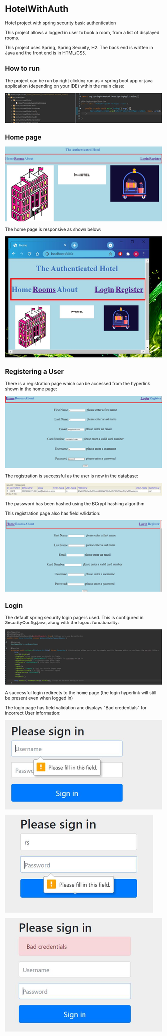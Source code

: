 # HotelWithAuth
Hotel project with spring security basic authentication

This project allows a logged in user to book a room, from a list of displayed rooms. 

This project uses Spring, Spring Security, H2. The back end is written in Java and the front end is in HTML/CSS.

## How to run

The project can be run by right clicking run as > spring boot app or java application (depending on your IDE) within the main class:

![](https://github.com/RavinderSian/HotelWithAuth/blob/readme_branch/hotel-project-auth/screenshots/How%20to%20Run.JPG)

## Home page

![](https://github.com/RavinderSian/HotelWithAuth/blob/main/hotel-project-auth/screenshots/home_page_full.JPG)

The home page is responsive as shown below:

![](https://github.com/RavinderSian/HotelWithAuth/blob/main/hotel-project-auth/screenshots/home_page_minimized.JPG)

## Registering a User

There is a registration page which can be accessed from the hyperlink shown in the home page:

![](https://github.com/RavinderSian/HotelWithAuth/blob/readme_branch/hotel-project-auth/screenshots/Register%20Page.JPG)

The registration is successful as the user is now in the database:

![](https://github.com/RavinderSian/HotelWithAuth/blob/readme_branch/hotel-project-auth/screenshots/H2%20User.JPG)

The password has been hashed using the BCrypt hashing algorithm

This registration page also has field validation: 

![](https://github.com/RavinderSian/HotelWithAuth/blob/readme_branch/hotel-project-auth/screenshots/Register%20Validation.JPG)

## Login 

The default spring security login page is used. This is configured in SecurityConfig.java, along with the logout functionality:

![](https://github.com/RavinderSian/HotelWithAuth/blob/readme_branch/hotel-project-auth/screenshots/DefaultLoginLogoutConfig.JPG)

A successful login redirects to the home page (the login hyperlink will still be present even when logged in)

The login page has field validation and displays "Bad credentials" for incorrect User information:

![](https://github.com/RavinderSian/HotelWithAuth/blob/readme_branch/hotel-project-auth/screenshots/No%20Fields%20Login.JPG)

![](https://github.com/RavinderSian/HotelWithAuth/blob/readme_branch/hotel-project-auth/screenshots/No%20Input%20Login%20Password.JPG)

![](https://github.com/RavinderSian/HotelWithAuth/blob/readme_branch/hotel-project-auth/screenshots/Bad%20Credentials.JPG)



